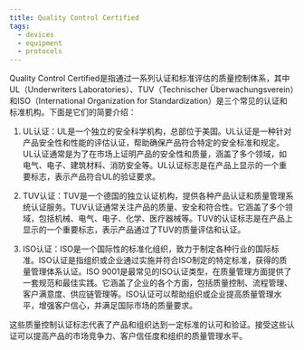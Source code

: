 ```yaml
---
title: Quality Control Certified
tags:
  - devices
  - equipment
  - protocols
---
```

Quality Control Certified是指通过一系列认证和标准评估的质量控制体系，其中UL（Underwriters Laboratories）、TUV（Technischer Überwachungsverein）和ISO（International Organization for Standardization）是三个常见的认证和标准机构。下面是它们的简要介绍：

1. UL认证：UL是一个独立的安全科学机构，总部位于美国。UL认证是一种针对产品安全性和性能的评估认证，帮助确保产品符合特定的安全标准和规定。UL认证通常是为了在市场上证明产品的安全性和质量，涵盖了多个领域，如电气、电子、建筑材料、消防安全等。UL认证标志是在产品上显示的一个重要标志，表示产品符合UL的验证要求。
    
2. TUV认证：TUV是一个德国的独立认证机构，提供各种产品认证和质量管理系统认证服务。TUV认证通常关注产品的质量、安全和符合性。它涵盖了多个领域，包括机械、电气、电子、化学、医疗器械等。TUV的认证标志是在产品上显示的一个重要标志，表示产品通过了TUV的质量评估和认证。
    
3. ISO认证：ISO是一个国际性的标准化组织，致力于制定各种行业的国际标准。ISO认证是指组织或企业通过实施并符合ISO制定的特定标准，获得的质量管理体系认证。ISO 9001是最常见的ISO认证类型，在质量管理方面提供了一套规范和最佳实践。它涵盖了企业的各个方面，包括质量控制、流程管理、客户满意度、供应链管理等。ISO认证可以帮助组织或企业提高质量管理水平，增强客户信心，并满足国际市场的质量要求。
    

这些质量控制认证标志代表了产品和组织达到一定标准的认可和验证。接受这些认证可以提高产品的市场竞争力、客户信任度和组织的质量管理水平。